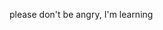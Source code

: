 please don't be angry, I'm learning
<!--composer install
cp .env.example .env
php artisan key:generate
php artisan serve
-->
